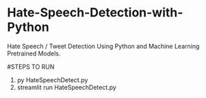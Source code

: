 # Hate-Speech-Detection-with-Python

Hate Speech / Tweet Detection Using Python and Machine Learning Pretrained Models.

#STEPS TO RUN

1. py HateSpeechDetect.py
2. streamlit run HateSpeechDetect.py
